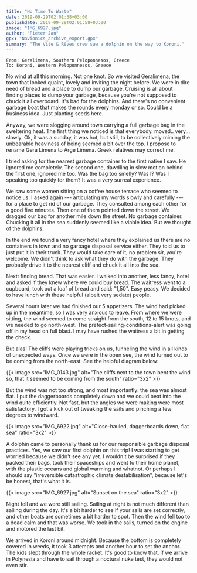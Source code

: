 ```yaml
---
title: "No Time To Waste"
date: 2019-09-29T02:01:58+03:00
publishdate: 2019-09-29T02:01:58+03:00
image: "IMG_6927.jpg"
author: "Pieter Jan"
gpx: "Navionics_archive_export.gpx"
summary: "The Vite & Rêves crew saw a dolphin on the way to Koroni."
---
```


`From: Geralimena, Southern Peloponnesos, Greece`<br/>
`To: Koroni, Western Peloponnesos, Greece`

No wind at all this morning. Not one knot. So we visited Geralimena, the town that looked quaint, lovely and inviting the night before. We were in dire need of bread and a place to dump our garbage. Cruising is all about finding places to dump your garbage, because you're not supposed to chuck it all overboard. It's bad for the dolphins. And there's no convenient garbage boat that makes the rounds every monday or so. Could be a business idea. Just planting seeds here.

Anyway, we were slogging around town carrying a full garbage bag in the sweltering heat. The first thing we noticed is that everybody. moved.. very... slowly. Ok, it was a sunday, it was hot, but still, to be collectively miming the unbearable heaviness of being seemed a bit over the top. I propose to rename Gera Limena to Arge Limena. Greek relatives may correct me.

I tried asking for the nearest garbage container to the first native I saw. He ignored me completely. The second one, dawdling in slow motion behind the first one, ignored me too. Was the bag too smelly? Was I? Was I speaking too quickly for them? It was a very surreal experience.

We saw some women sitting on a coffee house terrace who seemed to notice us. I asked again --- articulating my words slowly and carefully ---  for a place to get rid of our garbage. They consulted among each other for a good five minutes. Then one of them pointed down the street. We dragged our bag for another mile down the street. No garbage container. Chucking it all in the sea suddenly seemed like a viable idea. But we thought of the dolphins.

In the end we found a very fancy hotel where they explained us there are no containers in town and no garbage disposal service either. They told us to just put it in their truck. They would take care of it, no problem sir, you're welcome. We didn't think to ask what they do with the garbage. They probably drive it to the nearest cliff and chuck it all into the sea.

Next: finding bread. That was easier. I walked into another, less fancy, hotel and asked if they knew where we could buy bread. The waitress went to a cupboard, took out a loaf of bread and said: "1,50". Easy peasy. We decided to have lunch with these helpful (albeit very sedate) people.

Several hours later we had finished our 5 appetizers. The wind had picked up in the meantime, so I was very anxious to leave. From where we were sitting, the wind seemed to come straight from the south, 12 to 15 knots, and we needed to go north-west. The prefect-sailing-conditions-alert was going off in my head on full blast. I may have rushed the waitress a bit in getting the check.

But alas! The cliffs were playing tricks on us, funneling the wind in all kinds of unexpected ways. Once we were in the open see, the wind turned out to be coming from the north-east. See the helpful diagram below:

{{< image src="IMG_0143.jpg" alt="The cliffs next to the town bent the wind so, that it seemed to be coming from the south" ratio="3x2" >}}

But the wind was not too strong, and most importantly: the sea was almost flat. I put the daggerboards completely down and we could beat into the wind quite efficiently. Not fast, but the angles we were making were most satisfactory. I got a kick out of tweaking the sails and pinching a few degrees to windward.

{{< image src="IMG_6922.jpg" alt="Close-hauled, daggerboards down, flat sea" ratio="3x2" >}}

A dolphin came to personally thank us for our responsible garbage disposal practices. Yes, we saw our first dolphin on this trip! I was starting to get worried because we didn't see any yet. I wouldn't be surprised if they packed their bags, took their spaceships and went to their home planet, with the plastic oceans and global warming and whatnot. Or perhaps I should say "irreversible catastrophic climate destabilisation", because let's be honest, that's what it is.

{{< image src="IMG_6927.jpg" alt="Sunset on the sea" ratio="3x2" >}}

Night fell and we were still sailing. Sailing at night is not much different than sailing during the day. It's a bit harder to see if your sails are set correctly, and other boats are sometimes a bit harder to spot. Then the wind fell too to a dead calm and that was worse. We took in the sails, turned on the engine and motored the last bit.

We arrived in Koroni around midnight. Because the bottom is completely covered in weeds, it took 3 attempts and another hour to set the anchor. The kids slept through the whole racket. It's good to know that, if we arrive in Polynesia and have to sail through a noctural nuke test, they would not even stir.
